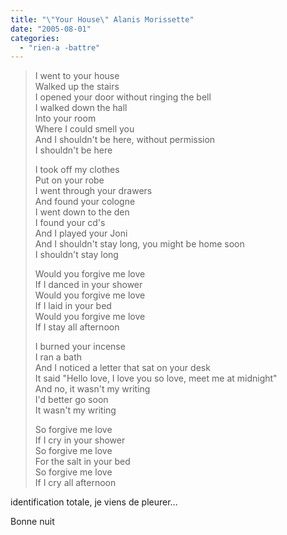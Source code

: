 ```yaml
---
title: "\"Your House\" Alanis Morissette"
date: "2005-08-01"
categories: 
  - "rien-a -battre"
---
```


>   
> I went to your house  
> Walked up the stairs  
> I opened your door without ringing the bell  
> I walked down the hall  
> Into your room  
> Where I could smell you  
> And I shouldn't be here, without permission  
> I shouldn't be here  
>   
> I took off my clothes  
> Put on your robe  
> I went through your drawers  
> And found your cologne  
> I went down to the den  
> I found your cd's  
> And I played your Joni  
> And I shouldn't stay long, you might be home soon  
> I shouldn't stay long  
>   
> Would you forgive me love  
> If I danced in your shower  
> Would you forgive me love  
> If I laid in your bed  
> Would you forgive me love  
> If I stay all afternoon  
>   
> I burned your incense  
> I ran a bath  
> And I noticed a letter that sat on your desk  
> It said "Hello love, I love you so love, meet me at midnight"  
> And no, it wasn't my writing  
> I'd better go soon  
> It wasn't my writing  
>   
> So forgive me love  
> If I cry in your shower  
> So forgive me love  
> For the salt in your bed  
> So forgive me love  
> If I cry all afternoon  

  
identification totale, je viens de pleurer...  
  
Bonne nuit
